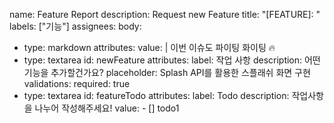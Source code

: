 name: Feature Report
description: Request new Feature
title: "[FEATURE]: "
labels: ["기능"]
assignees:
body:
  - type: markdown
    attributes:
      value: |
        이번 이슈도 파이팅 화이팅 🔥
  - type: textarea
    id: newFeature
    attributes:
      label: 작업 사항 
      description: 어떤 기능을 추가할건가요? 
      placeholder: Splash API를 활용한 스플래쉬 화면 구현 
    validations:
      required: true
  - type: textarea
    id: featureTodo
    attributes:
      label: Todo
      description: 작업사항을 나누어 작성해주세요! 
      value: - [] todo1
